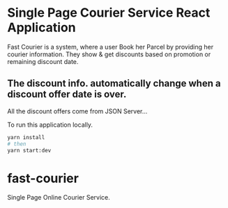 # Single Page Courier Service React Application
Fast Courier is a system, where a user Book her Parcel by providing her courier information.
They show & get discounts based on promotion or remaining discount date.
## The discount info. automatically change when a discount offer date is over. 
All the discount offers come from JSON Server...

To run this application locally.
```bash
yarn install
# then
yarn start:dev
```

# fast-courier
Single Page Online Courier Service.
